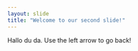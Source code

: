 ```yaml
---
layout: slide
title: "Welcome to our second slide!"
---
```

Hallo du da.
Use the left arrow to go back!
